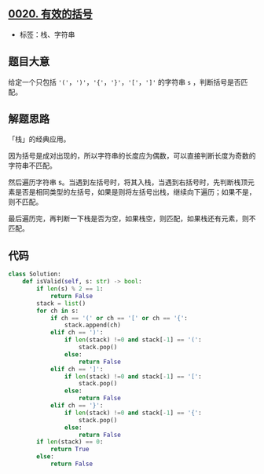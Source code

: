 ## [0020. 有效的括号](https://leetcode-cn.com/problems/valid-parentheses/)

- 标签：栈、字符串

## 题目大意

给定一个只包括 `'('`，`')'`，`'{'`，`'}'`，`'['`，`']'` 的字符串 `s` ，判断括号是否匹配。

## 解题思路

「栈」的经典应用。

因为括号是成对出现的，所以字符串的长度应为偶数，可以直接判断长度为奇数的字符串不匹配。

然后遍历字符串 s。当遇到左括号时，将其入栈，当遇到右括号时，先判断栈顶元素是否是相同类型的左括号，如果是则将左括号出栈，继续向下遍历；如果不是，则不匹配。

最后遍历完，再判断一下栈是否为空，如果栈空，则匹配，如果栈还有元素，则不匹配。

## 代码

```Python
class Solution:
    def isValid(self, s: str) -> bool:
        if len(s) % 2 == 1:
            return False
        stack = list()
        for ch in s:
            if ch == '(' or ch == '[' or ch == '{':
                stack.append(ch)
            elif ch == ')':
                if len(stack) !=0 and stack[-1] == '(':
                    stack.pop()
                else:
                    return False
            elif ch == ']':
                if len(stack) !=0 and stack[-1] == '[':
                    stack.pop()
                else:
                    return False
            elif ch == '}':
                if len(stack) !=0 and stack[-1] == '{':
                    stack.pop()
                else:
                    return False
        if len(stack) == 0:
            return True
        else:
            return False
```

